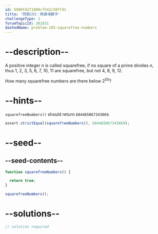 ```yaml
---
id: 5900f42f1000cf542c50ff41
title: '問題193：無廣場數字'
challengeType: 1
forumTopicId: 301831
dashedName: problem-193-squarefree-numbers
---
```


# --description--

A positive integer $n$ is called squarefree, if no square of a prime divides $n$, thus 1, 2, 3, 5, 6, 7, 10, 11 are squarefree, but not 4, 8, 9, 12.

How many squarefree numbers are there below $2^{50}$?

# --hints--

`squarefreeNumbers()` should return `684465067343069`.

```js
assert.strictEqual(squarefreeNumbers(), 684465067343069);
```

# --seed--

## --seed-contents--

```js
function squarefreeNumbers() {

  return true;
}

squarefreeNumbers();
```

# --solutions--

```js
// solution required
```
